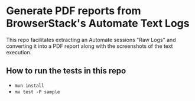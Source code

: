 # Generate PDF reports from BrowserStack's Automate Text Logs
This repo facilitates extracting an Automate sessions "Raw Logs" and converting it into a PDF report along with the screenshots of the text execution.

## How to run the tests in this repo
* `mvn install`
* `mv test -P sample`




